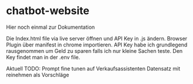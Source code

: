 # chatbot-website
Hier noch einmal zur Dokumentation

Die Index.html file via live server öffnen und API Key in .js ändern.
Browser Plugin über manifest in chrome importieren.
API Key habe ich grundlegend rausgenommen um Geld zu sparen falls ich nur kleine Sachen teste. Den Key findet man in der .env file.

Aktuell TODO:
Prompt fine tunen auf Verkaufsassistenten
Datensatz mit reinehmen als Vorschläge
